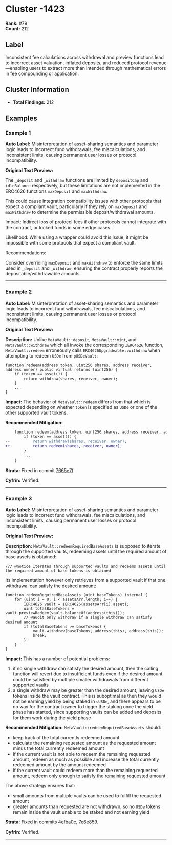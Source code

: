 # Cluster -1423

**Rank:** #79  
**Count:** 212  

## Label
Inconsistent fee calculations across withdrawal and preview functions lead to incorrect asset valuation, inflated deposits, and reduced protocol revenue—enabling users to extract more than intended through mathematical errors in fee compounding or application.

## Cluster Information
- **Total Findings:** 212

## Examples

### Example 1

**Auto Label:** Misinterpretation of asset-sharing semantics and parameter logic leads to incorrect fund withdrawals, fee miscalculations, and inconsistent limits, causing permanent user losses or protocol incompatibility.  

**Original Text Preview:**

The `_deposit` and `_withdraw` functions are limited by `depositCap` and `idleBalance` respectively, but these limitations are not implemented in the ERC4626 functions `maxDeposit` and `maxWithdraw`.

This could cause integration compatibility issues with other protocols that expect a compliant vault, particularly if they rely on `maxDeposit` and `maxWithdraw` to determine the permissible deposit/withdrawal amounts.

Impact: Indirect loss of protocol fees if other protocols cannot integrate with the contract, or locked funds in some edge cases.

Likelihood: While using a wrapper could avoid this issue, it might be impossible with some protocols that expect a compliant vault.

Recommendations:

Consider overriding `maxDeposit` and `maxWithdraw` to enforce the same limits used in `_deposit` and `_withdraw`, ensuring the contract properly reports the depositable/withdrawable amounts.

---
### Example 2

**Auto Label:** Misinterpretation of asset-sharing semantics and parameter logic leads to incorrect fund withdrawals, fee miscalculations, and inconsistent limits, causing permanent user losses or protocol incompatibility.  

**Original Text Preview:**

**Description:** Unlike `MetaVault::deposit`, `MetaVault::mint`, and `MetaVault::withdraw` which all invoke the corresponding `IERC4626` function, `MetaVault::redeem` erroneously calls `ERC4626Upgradeable::withdraw` when attempting to redeem `USDe` from `pUSDeVault`:

```solidity
function redeem(address token, uint256 shares, address receiver, address owner) public virtual returns (uint256) {
    if (token == asset()) {
        return withdraw(shares, receiver, owner);
    }
    ...
}
```

**Impact:** The behavior of `MetaVault::redeem` differs from that which is expected depending on whether `token` is specified as `USDe` or one of the other supported vault tokens.

**Recommended Mitigation:**
```diff
    function redeem(address token, uint256 shares, address receiver, address owner) public virtual returns (uint256) {
        if (token == asset()) {
--          return withdraw(shares, receiver, owner);
++          return redeem(shares, receiver, owner);
        }
        ...
    }
```

**Strata:** Fixed in commit [7665e7f](https://github.com/Strata-Money/contracts/commit/7665e7f3cd44d8a025f555737677d2014f4ac8a8).

**Cyfrin:** Verified.

---
### Example 3

**Auto Label:** Misinterpretation of asset-sharing semantics and parameter logic leads to incorrect fund withdrawals, fee miscalculations, and inconsistent limits, causing permanent user losses or protocol incompatibility.  

**Original Text Preview:**

**Description:** `MetaVault::redeemRequiredBaseAssets` is supposed to iterate through the supported vaults, redeeming assets until the required amount of base assets is obtained:
```solidity
/// @notice Iterates through supported vaults and redeems assets until the required amount of base tokens is obtained
```

Its implementation however only retrieves from a supported vault if that one withdrawal can satisfy the desired amount:
```solidity
function redeemRequiredBaseAssets (uint baseTokens) internal {
    for (uint i = 0; i < assetsArr.length; i++) {
        IERC4626 vault = IERC4626(assetsArr[i].asset);
        uint totalBaseTokens = vault.previewRedeem(vault.balanceOf(address(this)));
        // @audit only withdraw if a single withdraw can satisfy desired amount
        if (totalBaseTokens >= baseTokens) {
            vault.withdraw(baseTokens, address(this), address(this));
            break;
        }
    }
}
```

**Impact:** This has a number of potential problems:
1) if no single withdraw can satisfy the desired amount, then the calling function will revert due to insufficient funds even if the desired amount could be satisfied by multiple smaller withdrawals from different supported vaults
2) a single withdraw may be greater than the desired amount, leaving `USDe` tokens inside the vault contract. This is suboptimal as then they would not be earning yield by being staked in `sUSDe`, and there appears to be no way for the contract owner to trigger the staking once the yield phase has started, since supporting vaults can be added and deposits for them work during the yield phase

**Recommended Mitigation:** `MetaVault::redeemRequiredBaseAssets` should:
* keep track of the total currently redeemed amount
* calculate the remaining requested amount as the requested amount minus the total currently redeemed amount
* if the current vault is not able to redeem the remaining requested amount, redeem as much as possible and increase the total currently redeemed amount by the amount redeemed
* if the current vault could redeem more than the remaining requested amount, redeem only enough to satisfy the remaining requested amount

The above strategy ensures that:
* small amounts from multiple vaults can be used to fulfill the requested amount
* greater amounts than requested are not withdrawn, so no `USDe` tokens remain inside the vault unable to be staked and not earning yield

**Strata:** Fixed in commits [4efba0c](https://github.com/Strata-Money/contracts/commit/4efba0c484a3bd6d4934e0f1ec0eb91848c94298), [7e6e859](https://github.com/Strata-Money/contracts/commit/7e6e8594c05ea7e3837ddbe7395b4a15ea34c7e9).

**Cyfrin:** Verified.

---
